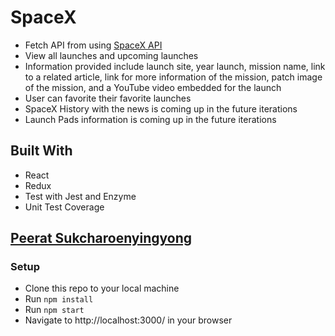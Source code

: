 # SpaceX

- Fetch API from using [SpaceX API](https://docs.spacexdata.com/?version=latest)
- View all launches and upcoming launches
- Information provided include launch site, year launch, mission name, link to a related article, link for more information of the mission, patch image of the mission, and a YouTube video embedded for the launch
- User can favorite their favorite launches
- SpaceX History with the news is coming up in the future iterations
- Launch Pads information is coming up in the future iterations

## Built With

- React
- Redux
- Test with Jest and Enzyme
- Unit Test Coverage

## [Peerat Sukcharoenyingyong](https://github.com/peeratmac)

### Setup

- Clone this repo to your local machine
- Run `npm install`
- Run `npm start`
- Navigate to http://localhost:3000/ in your browser
